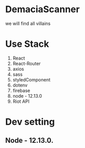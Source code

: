 # DemaciaScanner
we will find all villains


# Use Stack
1. React
2. React-Router
3. axios
4. sass
5. styledComponent
6. dotenv
7. firebase
8. node - 12.13.0
9. Riot API


# Dev setting

## Node - 12.13.0.


